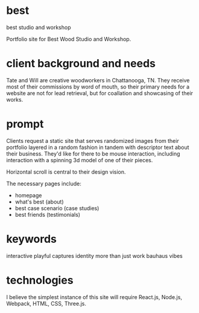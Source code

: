 # best
best studio and workshop


Portfolio site for Best Wood Studio and Workshop.

# client background and needs
Tate and Will are creative woodworkers in Chattanooga, TN. They receive most of their commissions by word of mouth, so their primary needs for a website are not for lead retrieval, but for coallation and showcasing of their works.

# prompt
Clients request a static site that serves randomized images from their portfolio layered in a random fashion in tandem with descriptor text about their business. They'd like for there to be mouse interaction, including interaction with a spinning 3d model of one of their pieces.

Horizontal scroll is central to their design vision.

The necessary pages include:

* homepage
* what's best (about)
* best case scenario (case studies)
* best friends (testimonials)

# keywords
interactive
playful
captures identity more than just work
bauhaus vibes

# technologies
I believe the simplest instance of this site will require React.js, Node.js, Webpack, HTML, CSS, Three.js.